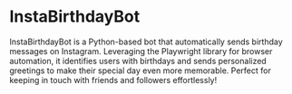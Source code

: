 # InstaBirthdayBot
InstaBirthdayBot is a Python-based bot that automatically sends birthday messages on Instagram. Leveraging the Playwright library for browser automation, it identifies users with birthdays and sends personalized greetings to make their special day even more memorable. Perfect for keeping in touch with friends and followers effortlessly!
